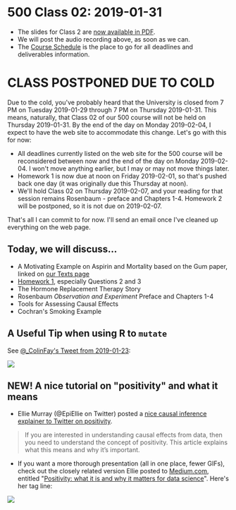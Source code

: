 # 500 Class 02: 2019-01-31

- The slides for Class 2 are [now available in PDF](https://github.com/THOMASELOVE/2019-500/blob/master/slides/class01/500_2019_slides_class02.pdf).
- We will post the audio recording above, as soon as we can.
- The [Course Schedule](https://github.com/THOMASELOVE/2019-500/blob/master/SCHEDULE.md) is the place to go for all deadlines and deliverables information. 

# CLASS POSTPONED DUE TO COLD

Due to the cold, you've probably heard that the University is closed from 7 PM on Tuesday 2019-01-29 through 7 PM on Thursday 2019-01-31. This means, naturally, that Class 02 of our 500 course will not be held on Thursday 2019-01-31. By the end of the day on Monday 2019-02-04, I expect to have the web site to accommodate this change. Let's go with this for now:

- All deadlines currently listed on the web site for the 500 course will be reconsidered between now and the end of the day on Monday 2019-02-04. I won't move anything earlier, but I may or may not move things later.
- Homework 1 is now due at noon on Friday 2019-02-01, so that's pushed back one day (it was originally due this Thursday at noon).
- We'll hold Class 02 on Thursday 2019-02-07, and your reading for that session remains Rosenbaum - preface and Chapters 1-4. Homework 2 will be postponed, so it is not due on 2019-02-07.

That's all I can commit to for now. I'll send an email once I've cleaned up everything on the web page. 


## Today, we will discuss...

- A Motivating Example on Aspirin and Mortality based on the Gum paper, linked on [our Texts page](https://github.com/THOMASELOVE/2019-500/blob/master/texts/README.md)
- [Homework 1](https://github.com/THOMASELOVE/2019-500/tree/master/assignments/homework1), especially Questions 2 and 3
- The Hormone Replacement Therapy Story
- Rosenbaum *Observation and Experiment* Preface and Chapters 1-4
- Tools for Assessing Causal Effects
- Cochran's Smoking Example

## A Useful Tip when using R to `mutate`

See [@_ColinFay's Tweet from 2019-01-23](https://twitter.com/_ColinFay/status/1088022736117645314):

![](https://github.com/THOMASELOVE/2019-500/blob/master/slides/class02/figures/tweet_fay.png)

## NEW! A nice tutorial on "positivity" and what it means

- Ellie Murray (@EpiEllie on Twitter) posted a [nice causal inference explainer to Twitter on positivity](https://twitter.com/EpiEllie/status/1089219830052474880).

> If you are interested in understanding causal effects from data, then you need to understand the concept of positivity. This article explains what this means and why it’s important.

- If you want a more thorough presentation (all in one place, fewer GIFs), check out the closely related version Ellie posted to [Medium.com](https://medium.com/@EpiEllie/positivity-what-it-is-and-why-it-matters-for-data-science-d5e9c0bc1fcb), entitled "[Positivity: what it is and why it matters for data science](https://medium.com/@EpiEllie/positivity-what-it-is-and-why-it-matters-for-data-science-d5e9c0bc1fcb)". Here's her tag line:

![](https://github.com/THOMASELOVE/2019-500/blob/master/slides/class02/figures/ellie_positivity.PNG)

